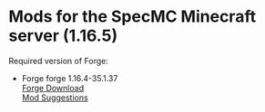 # Mods for the SpecMC Minecraft server (1.16.5)
Required version of Forge: 
- Forge forge 1.16.4-35.1.37\
[Forge Download](https://files.minecraftforge.net/maven/net/minecraftforge/forge/1.16.4-35.1.37/forge-1.16.4-35.1.37-installer.jar)\
[Mod Suggestions](https://docs.google.com/spreadsheets/d/e/2PACX-1vQ4BwVXEJU55xGKanA0vi6iQr2fNIE0K2jF6UWkeuz2cpbp9NfSQB1nh7-LJgjv3XfSR9JF4OYSDnAJ/pubhtml)
